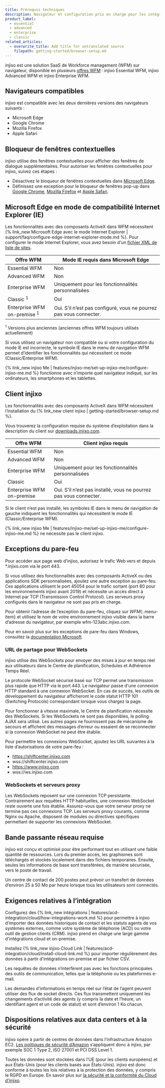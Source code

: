 ```yaml
---
title: Prérequis techniques
description: Navigateur et configuration pris en charge pour les intégrations, les agents et les postes de travail des planificateurs.
product_label:
  - essential
  - advanced
  - enterprise
  - classic
related_articles:
  - overwrite_title: Add title for untranslated source
    filepath: getting-started/browser-setup.md
---
```


injixo est une solution SaaS de Workforce management (WFM) sur navigateur, disponible en plusieurs [offres WFM](https://www.injixo.com/fr/pricing)&nbsp;: injixo Essential WFM, injixo Advanced WFM et injixo Enterprise WFM.

## Navigateurs compatibles

injixo est compatible avec les deux dernières versions des navigateurs suivants&nbsp;:

- Microsoft Edge
- Google Chrome
- Mozilla Firefox
- Apple Safari

## Bloqueur de fenêtres contextuelles

injixo utilise des fenêtres contextuelles pour afficher des fenêtres de dialogue supplémentaires. Pour autoriser les fenêtres contextuelles pour injixo, suivez ces étapes&nbsp;:

- Désactivez le bloqueur de fenêtres contextuelles dans [Microsoft Edge](https://support.microsoft.com/fr-fr/microsoft-edge/bloquer-les-fen%C3%AAtres-contextuelles-dans-microsoft-edge-1d8ba4f8-f385-9a0b-e944-aa47339b6bb5).
- Définissez une exception pour le bloqueur de fenêtres pop-up dans [Google Chrome](https://support.google.com/chrome/answer/95472?hl=fr&co=GENIE.Platform%3DDesktop#zippy=%2Callow-pop-ups-and-redirects-from-a-site), [Mozilla Firefox](https://support.mozilla.org/fr/kb/parametres-exceptions-depannage-blocage-popup) et [Apple Safari](https://support.apple.com/fr-fr/guide/safari/sfri40696/mac).

## Microsoft Edge en mode de compatibilité Internet Explorer (IE)

Les fonctionnalités avec des composants ActiveX dans WFM nécessitent {% link_new Microsoft Edge avec le mode Internet Explorer | support/faq/configure-edge-internet-explorer-mode.md %}. Pour configurer le mode Internet Explorer, vous avez besoin d'un [fichier XML de liste de sites](https://learn.microsoft.com/fr-fr/deployedge/edge-ie-mode-local-site-list).

<style>
table {
  width: 100%;
}
table th:first-of-type {
    width: 30%;
}
table th:nth-of-type(2) {
    width: 70%;
}
</style>

| Offre WFM                               | Mode IE requis dans Microsoft Edge         |
| -------------------------------------- | ------------------------------------------ |
| Essential WFM                          | Non                                         |
| Advanced WFM                           | Non                                         |
| Enterprise WFM                         | Uniquement pour les fonctionnalités personnalisées            |
| Classic <sup>1</sup>                   | Oui                                        |
| Enterprise WFM on-premise <sup>1</sup> | Oui. S’il n’est pas configuré, vous ne pourrez pas vous connecter. |

<sup>1</sup> Versions plus anciennes (anciennes offres WFM toujours utilisés actuellement)

Si vous utilisez un navigateur non compatible ou si votre configuration du mode IE est incorrecte, le symbole IE dans le menu de navigation WFM permet d’identifier les fonctionnalités qui nécessitent ce mode (Classic/Enterprise WFM).

{% link_new injixo Me | features/injixo-me/set-up-injixo-me/configure-injixo-me.md %} fonctionne avec n’importe quel navigateur indiqué, sur les ordinateurs, les smartphones et les tablettes.

## Client injixo

Les fonctionnalités avec des composants ActiveX dans WFM nécessitent l’installation du {% link_new client injixo | getting-started/browser-setup.md %}.

Vous trouverez la configuration requise du système d’exploitation dans la description du client sur [downloads.injixo.com](https://downloads.injixo.com/fr).

| Offre WFM                      | Client injixo requis                |
| ------------------------- | ----------------------------------------- |
| Essential WFM             | Non                                        |
| Advanced WFM              | Non                                        |
| Enterprise WFM            | Uniquement pour les fonctionnalités personnalisées           |
| Classic                   | Oui                                       |
| Enterprise WFM on-premise | Oui. S’il n’est pas installé, vous ne pourrez pas vous connecter. |

Si le client n’est pas installé, les symboles IE dans le menu de navigation de gauche indiquent les fonctionnalités qui nécessitent le mode IE (Classic/Enterprise WFM).

{% link_new injixo Me | features/injixo-me/set-up-injixo-me/configure-injixo-me.md %} ne nécessite pas le client injixo.

## Exceptions du pare-feu

Pour accéder aux page web d’injixo, autorisez le trafic Web vers et depuis *.injixo.com via le port 443.

Si vous utilisez des fonctionnalités avec des composants ActiveX ou des applications SDK personnalisées, ajoutez une autre exception au pare-feu. Ces applications utilisent le port 45054 pour le trafic sortant (port 80 pour les environnements injixo avant 2019) et nécessite un accès direct à Internet par TCP (Transmission Control Protocol). Les serveurs proxy configurés dans le navigateur ne sont pas pris en charge.

Pour obtenir l’adresse de l’exception du pare-feu, cliquez sur _WFM_{:.menu-item} et utilisez le nom de votre environnement injixo visible dans la barre d’adresse du navigateur, par exemple wfm-123abc.injixo.com.

Pour en savoir plus sur les exceptions de pare-feu dans Windows, consultez la [documentation Microsoft](https://support.microsoft.com/fr-fr/windows/ajouter-une-exclusion-%C3%A0-s%C3%A9curit%C3%A9-windows-811816c0-4dfd-af4a-47e4-c301afe13b26#:~:text=Go%20to%20Start%20%3E%20Settings%20%3E%20Update,%2C%20file%20types%2C%20or%20process).

### URL de partage pour WebSockets

injixo utilise des WebSockets pour envoyer des mises à jour en temps réel aux utilisateurs dans le Centre de planification, Schedules et Adhérence Temps Réel. 

Le protocole WebSocket sécurisé basé sur TCP permet une transmission plus rapide que HTTP via le port 443. Le navigateur passe d'une connexion HTTP standard à une connexion WebSocket. En cas de succès, les outils de développement du navigateur afficheront le code statut HTTP 101 (Switching Protocols) correspondant lorsque vous chargez la page.

Pour fonctionner à vitesse maximale, le Centre de planification nécessite des WebSockets. Si les WebSockets ne sont pas disponibles, le polling AJAX sera utilisé. Les autres pages ne fournissent pas de mécanisme de secours et affichent des messages d’erreur ou essaient de se reconnecter si la connexion WebSocket ne peut être établie. 

Pour permettre les connexions WebSocket, ajoutez les URL suivantes à la liste d’autorisations de votre pare-feu&nbsp;:

- https://shiftcenter.injixo.com
- wss://shiftcenter.injixo.com
- https://www.injixo.com
- wss://ws.injixo.com

### WebSockets et serveurs proxy

Les WebSockets reposent sur une connexion TCP persistante. Contrairement aux requêtes HTTP habituelles, une connexion WebSocket reste ouverte une fois établie. Assurez-vous que votre serveur proxy ne termine pas ces connexions TCP. Les serveurs proxy courants, comme Nginx ou Apache, disposent de modules ou directives spécifiques permettant de supporter les connexions WebSocket. 

## Bande passante réseau requise

injixo est conçu et optimisé pour être performant tout en utilisant une faible quantité de ressources. Lors du premier accès, les graphismes sont téléchargés et stockés localement dans des fichiers temporaires. Ensuite, seules les informations de base sont transférées, de manière sécurisée, vers le poste de travail.

Un centre de contact de 200 postes peut prévoir un transfert de données d’environ 25 à 50 Mo par heure lorsque tous les utilisateurs sont connectés.

## Exigences relatives à l’intégration

Configurez des {% link_new intégrations | features/acd-integration/cloud/how-integrations-work.md %} pour permettre à injixo d’importer des données historiques de contact et les statuts agents de vos systèmes externes, comme votre système de téléphonie (ACD) ou votre outil de gestion clients (CRM).
injixo prend en charge une large gamme d'intégrations cloud et on-premise.

Installez {% link_new injixo Cloud Link | features/acd-integration/cloud/install-cloud-link.md %} pour importer régulièrement des données à partir d'intégrations on-premise et par fichier CSV.

Les requêtes de données n’interfèrent pas avec les fonctions principales des outils de communication, telles que la téléphonie ou les plateformes e-mail.

Les demandes d’informations en temps réel sur l’état de l’agent peuvent utiliser des flux de socket directs. Ces flux transmettent uniquement les changements d’activité des agents (y compris la date et l’heure, un identifiant agent et un code de statut) et sont d’environ 1&nbsp;Ko chacun.


## Dispositions relatives aux data centers et à la sécurité

injixo opère à partir de centres de données dans l’infrastructure Amazon EC2. [Les politiques de sécurité d’Amazon](https://aws.amazon.com/fr/security/?nc1=h_ls) s’appliquent donc à injixo, par exemple SOC 1 Type 2, ISO 27001 et PCI DSS Level 1.

Toutes les données sont stockées dans l’UE (pour les clients européens) et aux États-Unis (pour les clients basés aux États-Unis). injixo est donc conforme à toutes les lois relatives à la protection des données, y compris le RGPD en Europe. En savoir plus sur [la sécurité et la conformité du Cloud d’injixo](https://www.injixo.com/fr/security/).

